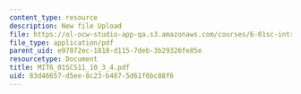 ```yaml
---
content_type: resource
description: New file Upload
file: https://ol-ocw-studio-app-qa.s3.amazonaws.com/courses/6-01sc-introduction-to-electrical-engineering-and-computer-science-i-spring-2011/83d46657d5ee8c23b4875d61f6bc88f6_MIT6_01SCS11_10_3_4.pdf
file_type: application/pdf
parent_uid: e97072ec-1818-d115-7deb-3b29326fe85e
resourcetype: Document
title: MIT6_01SCS11_10_3_4.pdf
uid: 83d46657-d5ee-8c23-b487-5d61f6bc88f6
---
```

